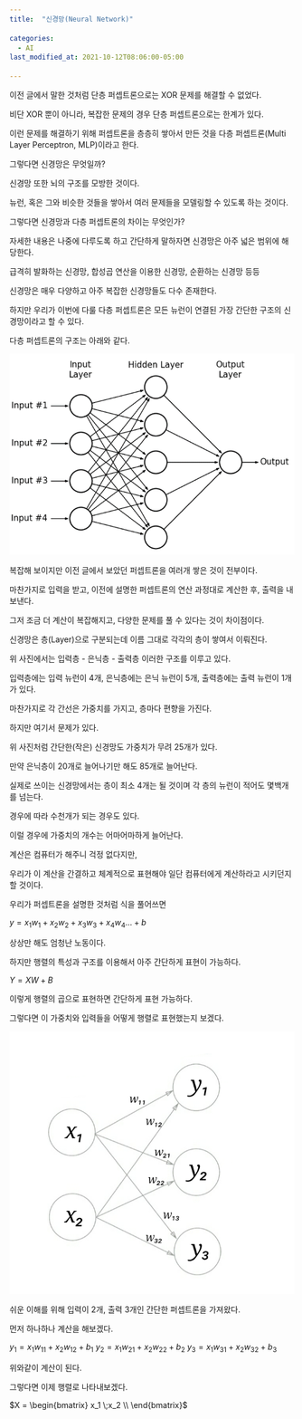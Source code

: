 ```yaml
---
title:  "신경망(Neural Network)"

categories:
  - AI
last_modified_at: 2021-10-12T08:06:00-05:00

---
```



이전 글에서 말한 것처럼 단층 퍼셉트론으로는 XOR 문제를 해결할 수 없었다.

비단 XOR 뿐이 아니라, 복잡한 문제의 경우 단층 퍼셉트론으로는 한계가 있다.

이런 문제를 해결하기 위해 퍼셉트론을 층층히 쌓아서 만든 것을 다층 퍼셉트론(Multi Layer Perceptron, MLP)이라고 한다.

그렇다면 신경망은 무엇일까?

신경망 또한 뇌의 구조를 모방한 것이다.

뉴런, 혹은 그와 비슷한 것들을 쌓아서 여러 문제들을 모델링할 수 있도록 하는 것이다.

그렇다면 신경망과 다층 퍼셉트론의 차이는 무엇인가?

자세한 내용은 나중에 다루도록 하고 간단하게 말하자면 신경망은 아주 넓은 범위에 해당한다.

급격히 발화하는 신경망, 합성곱 연산을 이용한 신경망, 순환하는 신경망 등등

신경망은 매우 다양하고 아주 복잡한 신경망들도 다수 존재한다.

하지만 우리가 이번에 다룰 다층 퍼셉트론은 모든 뉴런이 연결된 가장 간단한 구조의 신경망이라고 할 수 있다.

다층 퍼셉트론의 구조는 아래와 같다.

![](/assets/image/neuralnetwork.png)

복잡해 보이지만 이전 글에서 보았던 퍼셉트론을 여러개 쌓은 것이 전부이다.

마찬가지로 입력을 받고, 이전에 설명한 퍼셉트론의 연산 과정대로 계산한 후, 출력을 내보낸다.

그저 조금 더 계산이 복잡해지고, 다양한 문제를 풀 수 있다는 것이 차이점이다. 

신경망은 층(Layer)으로 구분되는데 이름 그대로 각각의 층이 쌓여서 이뤄진다.

위 사진에서는 입력층 - 은닉층 - 출력층 이러한 구조를 이루고 있다.

입력층에는 입력 뉴런이 4개, 은닉층에는 은닉 뉴런이 5개, 출력층에는 출력 뉴런이 1개가 있다.

마찬가지로 각 간선은 가중치를 가지고, 층마다 편향을 가진다.

하지만 여기서 문제가 있다.

위 사진처럼 간단한(작은) 신경망도 가중치가 무려 25개가 있다.

만약 은닉층이 20개로 늘어나기만 해도 85개로 늘어난다.

실제로 쓰이는 신경망에서는 층이 최소 4개는 될 것이며 각 층의 뉴런이 적어도 몇백개를 넘는다. 

경우에 따라 수천개가 되는 경우도 있다.

이럴 경우에 가중치의 개수는 어마어마하게 늘어난다.

계산은 컴퓨터가 해주니 걱정 없다지만, 

우리가 이 계산을 간결하고 체계적으로 표현해야 일단 컴퓨터에게 계산하라고 시키던지 할 것이다.

우리가 퍼셉트론을 설명한 것처럼 식을 풀어쓰면

$y = x_1w_1 + x_2w_2 + x_3w_3+ x_4w_4 ... + b$

상상만 해도 엄청난 노동이다.

하지만 행렬의 특성과 구조를 이용해서 아주 간단하게 표현이 가능하다.

$Y = XW + B$

이렇게 행렬의 곱으로 표현하면 간단하게 표현 가능하다.

그렇다면 이 가중치와 입력들을 어떻게 행렬로 표현했는지 보겠다.

![](/assets/image/2-3perceptron.png)

쉬운 이해를 위해 입력이 2개, 출력 3개인 간단한 퍼셉트론을 가져왔다.

먼저 하나하나 계산을 해보겠다.

$y_1 = x_1w_11 + x_2w_12 + b_1$
$y_2 = x_1w_21 + x_2w_22 + b_2$
$y_3 = x_1w_31 + x_2w_32 + b_3$

위와같이 계산이 된다.

그렇다면 이제 행렬로 나타내보겠다.

$X = \begin{bmatrix} x_1 \;x_2 \\ \end{bmatrix}$

